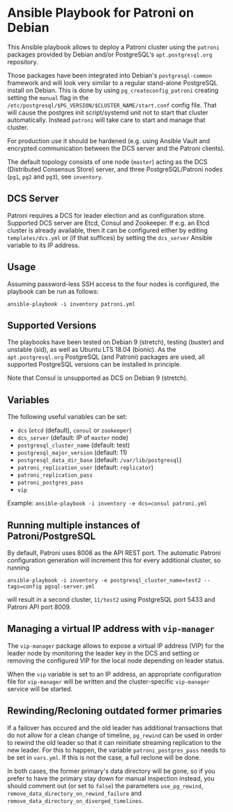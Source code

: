 Ansible Playbook for Patroni on Debian
======================================

This Ansible playbook allows to deploy a Patroni cluster using the `patroni`
packages provided by Debian and/or PostgreSQL's `apt.postgresql.org`
repository.

Those packages have been integrated into Debian's `postgresql-common`
framework and will look very similar to a regular stand-alone PostgreSQL
install on Debian. This is done by using `pg_createconfig_patroni` creating
setting the `manual` flag in the `/etc/postgresql/$PG_VERSION/$CLUSTER_NAME/start.conf`
config file. That will cause the postgres init script/systemd unit not to
start that cluster automatically. Instead `patroni` will take care to start
and manage that cluster.

For production use it should be
hardened (e.g. using Ansible Vault and encrypted communication between the DCS
server and the Patroni clients).

The default topology consists of one node (`master`) acting as the DCS
(Distributed Consensus Store) server, and three PostgreSQL/Patroni nodes
(`pg1`, `pg2` and `pg3`), see `inventory`.

DCS Server
----------

Patroni requires a DCS for leader election and as configuration store.
Supported DCS server are Etcd, Consul and Zookeeper. If e.g. an Etcd cluster is
already available, then it can be configured either by editing
`templates/dcs.yml` or (if that suffices) by setting the `dcs_server` Ansible
variable to its IP address.

Usage
-----

Assuming password-less SSH access to the four nodes is configured, the playbook
can be run as follows:

```
ansible-playbook -i inventory patroni.yml
```

Supported Versions
------------------

The playbooks have been tested on Debian 9 (stretch), testing (buster) and
unstable (sid), as well as Ubuntu LTS 18.04 (bionic). As the
`apt.postgresql.org` PostgreSQL (and Patroni) packages are used, all supported
PostgreSQL versions can be installed in principle.

Note that Consul is unsupported as DCS on Debian 9 (stretch).
 
Variables
---------

The following useful variables can be set: 

 * `dcs` (`etcd` (default), `consul` or `zookeeper`)
 * `dcs_server` (default: IP of `master` node)
 * `postgresql_cluster_name` (default: test)
 * `postgresql_major_version` (default: 11)
 * `postgresql_data_dir_base` (default: `/var/lib/postgresql`)
 * `patroni_replication_user` (default: `replicator`)
 * `patroni_replication_pass`
 * `patroni_postgres_pass`
 * `vip`

Example: `ansible-playbook -i inventory -e dcs=consul patroni.yml`

Running multiple instances of Patroni/PostgreSQL
------------------------------------------------

By default, Patroni uses 8008 as the API REST port. The automatic Patroni
configuration generation will increment this for every additional cluster, so
running

```
ansible-playbook -i inventory -e postgresql_cluster_name=test2 --tags=config pgsql-server.yml
```

will result in a second cluster, `11/test2` using PostgreSQL port 5433 and
Patroni API port 8009.

Managing a virtual IP address with `vip-manager`
------------------------------------------------

The `vip-manager` package allows to expose a virtual IP address (VIP) for the
leader node by monitoring the leader key in the DCS and setting or removing the
configured VIP for the local node depending on leader status.

When the `vip` variable is set to an IP address, an appropriate configuration
file for `vip-manager` will be written and the cluster-specific `vip-manager`
service will be started.

Rewinding/Recloning outdated former primaries
---------------------------------------------

If a failover has occured and the old leader has additional transactions that
do not allow for a clean change of timeline, `pg_rewind` can be  used in order
to rewind the old leader so that it can reinitiate streaming replication to the
new leader.  For this to happen, the variable `patroni_postgres_pass` needs to
be set in `vars.yml`.  If this is not the case, a full reclone will be done.

In both cases, the former primary's data directory will be gone, so if you
prefer to have the primary stay down for manual inspection instead, you should
comment out (or set to `false`) the parameters `use_pg_rewind`,
`remove_data_directory_on_rewind_failure` and
`remove_data_directory_on_diverged_timelines`.
